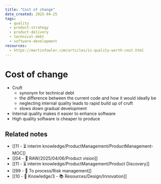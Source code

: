 ```yaml
---
title: "Cost of change"
date_created: 2025-04-25
tags:
  - quality
  - product-strategy
  - product-delivery
  - technical-debt
  - software-development
resources:
  - https://martinfowler.com/articles/is-quality-worth-cost.html
---
```


# Cost of change

- Cruft
	- synonym for technical debt
	- the difference between the current code and how it would ideally be
	- neglecting internal quality leads to rapid build up of cruft
	- slows down gradual development
- Internal quality makes it easier to enhance software
- High quality software is cheaper to produce

## Related notes
- [[11 - ⏳ interim knowledge/ProductManagement/ProductManagement-MOC]]
- [[04 - 💽 RAW/2025/04/06/Product vision]]
- [[11 - ⏳ interim knowledge/ProductManagement/Product Discovery]]
- [[99 - 📄 To process/Risk management]]
- [[10 - 🧠 Knowledge/3 - 📚 Resources/Design/Innovation]]